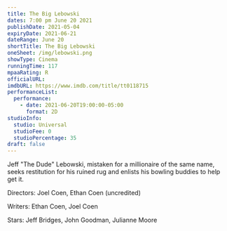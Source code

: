 ```yaml
---
title: The Big Lebowski
dates: 7:00 pm June 20 2021
publishDate: 2021-05-04
expiryDate: 2021-06-21
dateRange: June 20
shortTitle: The Big Lebowski
oneSheet: /img/lebowski.png
showType: Cinema
runningTime: 117
mpaaRating: R
officialURL:
imdbURL: https://www.imdb.com/title/tt0118715
performanceList:
  performance:
    - date: 2021-06-20T19:00:00-05:00
      format: 2D
studioInfo:
  studio: Universal
  studioFee: 0
  studioPercentage: 35
draft: false
---
```


Jeff "The Dude" Lebowski, mistaken for a millionaire of the same name, seeks restitution for his ruined rug and enlists his bowling buddies to help get it.

Directors: Joel Coen, Ethan Coen (uncredited)

Writers: Ethan Coen, Joel Coen

Stars: Jeff Bridges, John Goodman, Julianne Moore
